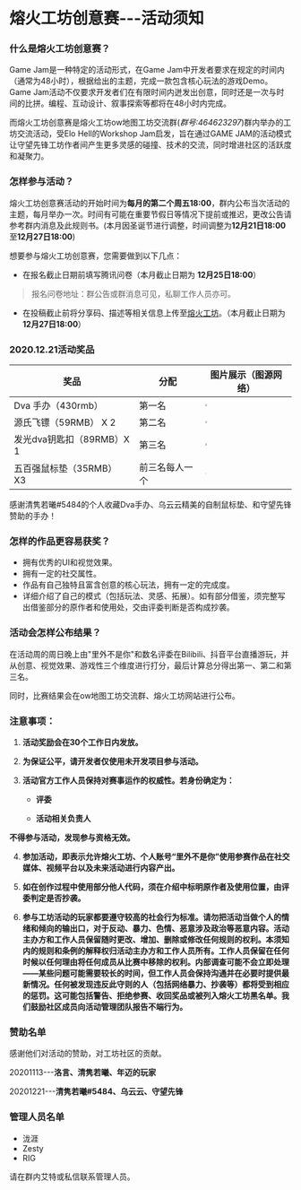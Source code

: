 # 熔火工坊创意赛---活动须知

### 什么是熔火工坊创意赛？

Game Jam是一种特定的活动形式，在Game Jam中开发者要求在规定的时间内（通常为48小时），根据给出的主题，完成一款包含核心玩法的游戏Demo。Game Jam活动不仅要求开发者们在有限时间内迸发出创意，同时还是一次与时间的比拼。编程、互动设计、叙事探索等都将在48小时内完成。

而熔火工坊创意赛是熔火工坊ow地图工坊交流群(*群号:464623297*)群内举办的工坊交流活动，受Elo Hell的Workshop Jam启发，旨在通过GAME JAM的活动模式让守望先锋工坊作者间产生更多灵感的碰撞、技术的交流，同时增进社区的活跃度和凝聚力。

### **怎样参与活动？**

熔火工坊创意赛活动的开始时间为**每月的第二个周五18:00**，群内公布当次活动的主题，每月举办一次。时间有可能在重要节假日等情况下提前或推迟，更改公告请参考群内消息及此规则书。(本月因圣诞节进行调整，时间调整为**12月21日18:00**至**12月27日18:00**)

想要参与熔火工坊创意赛，您需要做到以下几点：

- 在报名截止日期前填写腾讯问卷（本月截止日期为 **12月25日18:00**）

> 报名问卷地址：群公告或群消息可见，私聊工作人员亦可。

- 在投稿截止前将分享码、描述等相关信息上传至[熔火工坊](http://owmod.net)。（本月截止日期为 **12月27日18:00**）


### 2020.12.21活动奖品
| 奖品                      | 分配           | 图片展示（图源网络）                                                       |
| ------------------------- | -------------- | ------------------------------------------------------------ |
| Dva 手办（430rmb）        | 第一名         | <img src="https://s3.ax1x.com/2020/12/16/rl24rq.jpg" style="zoom:22%;" /> |
| 源氏飞镖（59RMB） X 2     | 第二名         | <img src="https://s3.ax1x.com/2020/12/16/rl2hMn.jpg" style="zoom:22%;" /> |
| 发光dva钥匙扣（89RMB）X 1 | 第三名         | <img src="https://s3.ax1x.com/2020/12/16/rl25q0.png" style="zoom: 22%;" /> |
| 五百强鼠标垫（35RMB） X3  | 前三名每人一个 | <img src="https://s3.ax1x.com/2020/12/16/rl2oZV.jpg" style="zoom: 10%;" /> |

感谢清隽若曦#5484的个人收藏Dva手办、乌云云精美的自制鼠标垫、和守望先锋赞助的手办！

### **怎样的作品更容易获奖？**

- 拥有优秀的UI和视觉效果。
- 拥有一定的社交属性。
- 作品有自己独特且富含创意的核心玩法，拥有一定的完成度。
- 详细介绍了自己的模式（包括玩法、灵感、拓展）。如有部分借鉴，须完整写出借鉴部分的原作者和使用处，交由评委判断是否构成抄袭。


### **活动会怎样公布结果？**

在活动周的周日晚上由"里外不是你"和数名评委在Bilibili、抖音平台直播游玩，并从创意、视觉效果、游戏性三个维度进行打分，最后计算总分得出第一、第二和第三名。

同时，比赛结果会在ow地图工坊交流群、熔火工坊网站进行公布。

### **注意事项：**

1. **活动奖励会在30个工作日内发放。**
2. **为保证公平，请开发者仅使用未开发项目参与活动。**
3. **活动官方工作人员保持对赛事运作的权威性。若身份确定为：**

     - **评委**

     - **活动相关负责人**

  **不得参与活动，发现参与资格无效。**

4. **参加活动，即表示允许熔火工坊、个人账号“里外不是你”使用参赛作品在社交媒体、视频平台以及未来活动进行内容产出。**

5. **如在创作过程中使用部分他人代码，须在介绍中标明原作者及使用位置，由评委判定是否抄袭。**

6. **参与工坊活动的玩家都要遵守较高的社会行为标准。请勿把活动当做个人的情绪和倾向的输出口，对于反动、暴力、色情、恶意涉及政治等恶意内容。活动主办方和工作人员保留随时更改、增加、删除或修改任何规则的权利。本须知内的规则和条例的解释权归活动主办方和工作人员所有。工作人员保留在任何时候以任何理由将任何成员从比赛中移除的权利。内部调查可能不会立即处理——某些问题可能需要较长的时间，但工作人员会保持沟通并在必要时提供最新情况。任何被发现违反此守则的人（包括网络暴力、抄袭等）都将受到相应的惩罚。这可能包括警告、拒绝参赛、收回奖品或被列入熔火工坊黑名单。我们鼓励社区成员向活动管理团队报告不端行为。**

### 赞助名单
感谢他们对活动的赞助，对工坊社区的贡献。

20201113---**洛言、清隽若曦、年迈的玩家**

20201221---**清隽若曦#5484、乌云云、守望先锋**

### 管理人员名单
- 泷涯
- Zesty
- RIG

请在群内艾特或私信联系管理人员。
